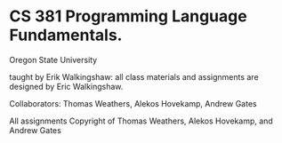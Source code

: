 # CS 381 Programming Language Fundamentals. 

Oregon State University

taught by Erik Walkingshaw: all class materials and assignments are designed by Eric Walkingshaw.

Collaborators: Thomas Weathers, Alekos Hovekamp, Andrew Gates



All assignments Copyright of Thomas Weathers, Alekos Hovekamp, and Andrew Gates

